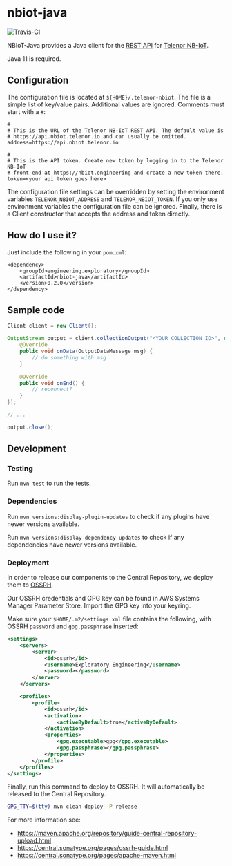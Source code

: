 # nbiot-java
[![Travis-CI](https://api.travis-ci.com/telenordigital/nbiot-java.svg)](https://travis-ci.com/telenordigital/nbiot-java)

NBIoT-Java provides a Java client for the [REST API](https://api.nbiot.telenor.io) for
[Telenor NB-IoT](https://nbiot.engineering).

Java 11 is required.

## Configuration

The configuration file is located at `${HOME}/.telenor-nbiot`. The file is a simple
list of key/value pairs. Additional values are ignored. Comments must start
with a `#`:

    #
    # This is the URL of the Telenor NB-IoT REST API. The default value is
    # https://api.nbiot.telenor.io and can usually be omitted.
    address=https://api.nbiot.telenor.io

    #
    # This is the API token. Create new token by logging in to the Telenor NB-IoT
    # front-end at https://nbiot.engineering and create a new token there.
    token=<your api token goes here>


The configuration file settings can be overridden by setting the environment
variables `TELENOR_NBIOT_ADDRESS` and `TELENOR_NBIOT_TOKEN`. If you only use environment variables
the configuration file can be ignored.  Finally, there is a Client constructor that
accepts the address and token directly.

## How do I use it?

Just include the following in your `pom.xml`:

    <dependency>
        <groupId>engineering.exploratory</groupId>
        <artifactId>nbiot-java</artifactId>
        <version>0.2.0</version>
    </dependency>

## Sample code

```java
Client client = new Client();

OutputStream output = client.collectionOutput("<YOUR_COLLECTION_ID>", new Client.OutputHandler() {
    @Override
    public void onData(OutputDataMessage msg) {
        // do something with msg
    }

    @Override
    public void onEnd() {
        // reconnect?
    }
});

// ...

output.close();
```

## Development

### Testing

Run `mvn test` to run the tests.

### Dependencies

Run `mvn versions:display-plugin-updates` to check if any plugins have newer versions available.

Run `mvn versions:display-dependency-updates` to check if any dependencies have newer versions available.

### Deployment

In order to release our components to the Central Repository, we deploy them to [OSSRH](https://oss.sonatype.org/).

Our OSSRH credentials and GPG key can be found in AWS Systems Manager Parameter Store.  Import the GPG key into your keyring.

Make sure your `$HOME/.m2/settings.xml` file contains the following, with OSSRH `password` and `gpg.passphrase` inserted:

```xml
<settings>
    <servers>
        <server>
            <id>ossrh</id>
            <username>Exploratory Engineering</username>
            <password></password>
        </server>
    </servers>

    <profiles>
        <profile>
            <id>ossrh</id>
            <activation>
                <activeByDefault>true</activeByDefault>
            </activation>
            <properties>
                <gpg.executable>gpg</gpg.executable>
                <gpg.passphrase></gpg.passphrase>
            </properties>
        </profile>
    </profiles>
</settings>
```

Finally, run this command to deploy to OSSRH.  It will automatically be released to the Central Repository.

```bash
GPG_TTY=$(tty) mvn clean deploy -P release
```

For more information see:
 - https://maven.apache.org/repository/guide-central-repository-upload.html
 - https://central.sonatype.org/pages/ossrh-guide.html
 - https://central.sonatype.org/pages/apache-maven.html
